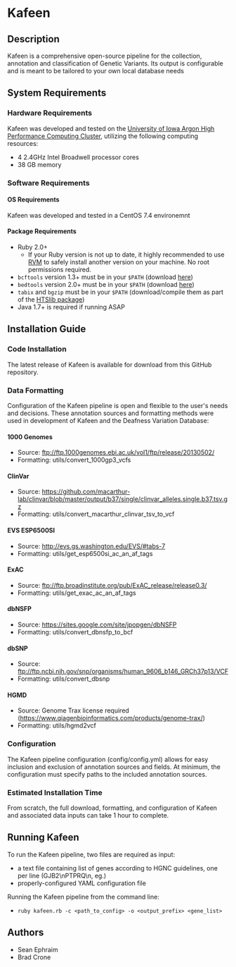 # Kafeen

## Description
Kafeen is a comprehensive open-source pipeline for the collection, annotation and classification of Genetic Variants. Its output is configurable and is meant to be tailored to your own local database needs

## System Requirements
### Hardware Requirements
Kafeen was developed and tested on the [University of Iowa Argon High Performance Computing Cluster](https://wiki.uiowa.edu/display/hpcdocs/Argon+Cluster), utilizing the following computing resources:
- 4 2.4GHz Intel Broadwell processor cores
- 38 GB memory

### Software Requirements
#### OS Requirements
Kafeen was developed and tested in a CentOS 7.4 environemnt

#### Package Requirements
- Ruby 2.0+
   - If your Ruby version is not up to date, it highly recommended to use [RVM](https://github.com/rvm/rvm) to safely install another version on your machine. No root permissions required.
- `bcftools` version 1.3+ must be in your `$PATH` (download [here](https://github.com/samtools/bcftools/releases))
- `bedtools` version 2.0+ must be in your `$PATH` (download [here](https://github.com/arq5x/bedtools2/releases))
- `tabix` and `bgzip` must be in your `$PATH` (download/compile them as part of the [HTSlib package](https://github.com/samtools/htslib/releases))
- Java 1.7+ is required if running ASAP

## Installation Guide
### Code Installation
The latest release of Kafeen is available for download from this GitHub repository.

### Data Formatting
Configuration of the Kafeen pipeline is open and flexible to the user's needs and decisions.
These annotation sources and formatting methods were used in development of Kafeen and the Deafness Variation Database:
#### 1000 Genomes
- Source: ftp://ftp.1000genomes.ebi.ac.uk/vol1/ftp/release/20130502/
- Formatting: utils/convert_1000gp3_vcfs
#### ClinVar
- Source: https://github.com/macarthur-lab/clinvar/blob/master/output/b37/single/clinvar_alleles.single.b37.tsv.gz
- Formatting: utils/convert_macarthur_clinvar_tsv_to_vcf
#### EVS ESP6500SI
- Source: http://evs.gs.washington.edu/EVS/#tabs-7
- Formatting: utils/get_esp6500si_ac_an_af_tags
#### ExAC
- Source: ftp://ftp.broadinstitute.org/pub/ExAC_release/release0.3/
- Formatting: utils/get_exac_ac_an_af_tags
#### dbNSFP
- Source: https://sites.google.com/site/jpopgen/dbNSFP
- Formatting: utils/convert_dbnsfp_to_bcf
#### dbSNP
- Source: ftp://ftp.ncbi.nih.gov/snp/organisms/human_9606_b146_GRCh37p13/VCF
- Formatting: utils/convert_dbsnp
#### HGMD
- Source: Genome Trax license required (https://www.qiagenbioinformatics.com/products/genome-trax/)
- Formatting: utils/hgmd2vcf

### Configuration
The Kafeen pipeline configuration (config/config.yml) allows for easy inclusion and exclusion of annotation sources and fields.
At minimum, the configuration must specify paths to the included annotation sources.

### Estimated Installation Time
From scratch, the full download, formatting, and configuration of Kafeen and associated data inputs can take 1 hour to complete.

## Running Kafeen
To run the Kafeen pipeline, two files are required as input:
- a text file containing list of genes according to HGNC guidelines, one per line (GJB2\nPTPRQ\n, eg.)
- properly-configured YAML configuration file

Running the Kafeen pipeline from the command line:
- `ruby kafeen.rb -c <path_to_config> -o <output_prefix> <gene_list>`


## Authors

- Sean Ephraim
- Brad Crone
